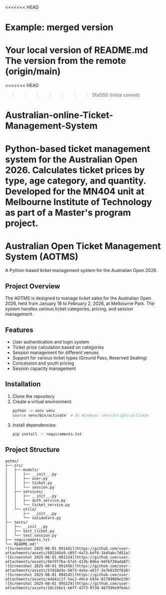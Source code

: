 <<<<<<< HEAD
# Example: merged version
Your local version of README.md
The version from the remote (origin/main)
=======
<<<<<<< HEAD
>>>>>>> 3fa1350 (Initial commit)
# Australian-online-Ticket-Management-System
Python-based ticket management system for the Australian Open 2026. Calculates ticket prices by type, age category, and quantity. Developed for the MN404 unit at Melbourne Institute of Technology as part of a Master's program project.
=======
# Australian Open Ticket Management System (AOTMS)

A Python-based ticket management system for the Australian Open 2026.

## Project Overview
The AOTMS is designed to manage ticket sales for the Australian Open 2026, held from January 18 to February 2, 2026, at Melbourne Park. The system handles various ticket categories, pricing, and session management.

## Features
- User authentication and login system
- Ticket price calculation based on categories
- Session management for different venues
- Support for various ticket types (Ground Pass, Reserved Seating)
- Concession and youth pricing
- Session capacity management

## Installation
1. Clone the repository
2. Create a virtual environment:
   ```bash
   python -m venv venv
   source venv/bin/activate  # On Windows: venv\Scripts\activate
   ```
3. Install dependencies:
   ```bash
   pip install -r requirements.txt
   ```

## Project Structure
```
aotms/
├── src/
│   ├── models/
│   │   ├── __init__.py
│   │   ├── user.py
│   │   ├── ticket.py
│   │   └── session.py
│   ├── services/
│   │   ├── __init__.py
│   │   ├── auth_service.py
│   │   └── ticket_service.py
│   └── utils/
│       ├── __init__.py
│       └── validators.py
├── tests/
│   ├── __init__.py
│   ├── test_ticket.py
│   └── test_session.py
├── requirements.txt
└── README.md!'
![Screenshot 2025-06-01 091441](https://github.com/user-attachments/assets/6023d4a9-c897-4a73-bdf6-1b45abc7d51a)
![Screenshot 2025-06-01 091224](https://github.com/user-attachments/assets/6bf9f7ba-67a5-413b-89ba-9dfbf39ada87)
![Screenshot 2025-06-01 091456](https://github.com/user-attachments/assets/57d10d3e-5073-4a5e-a61f-3e7b8192f828)
![Screenshot 2025-06-01 094145](https://github.com/user-attachments/assets/44d41c1f-5ac2-49c4-b93e-82789989e539)
![Screenshot 2025-06-01 095329](https://github.com/user-attachments/assets/18c316e1-e6f7-42f3-9730-467599e9fb4e)
